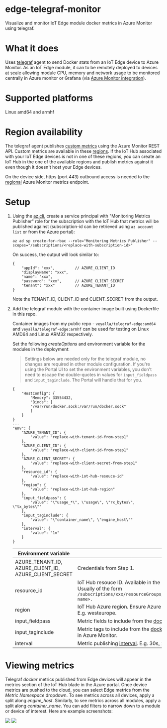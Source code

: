 # edge-telegraf-monitor
Visualize and monitor IoT Edge module docker metrics in Azure Monitor using telegraf.

# What it does
Uses [telegraf](https://www.influxdata.com/time-series-platform/telegraf/) agent to send Docker stats from an IoT Edge device to Azure Monitor. As an IoT Edge module, it can to be remotely deployed to devices at scale allowing module CPU, memory and network usage to be monitored centrally in Azure monitor or Grafana (via [Azure Monitor integration](https://docs.microsoft.com/en-us/azure/azure-monitor/platform/grafana-plugin?toc=%2Fazure%2Fazure-monitor%2Ftoc.json)).

# Supported platforms 
Linux amd64 and armhf

# Region availability
The telegraf agent publishes [custom metrics](https://docs.microsoft.com/en-us/azure/azure-monitor/platform/metrics-custom-overview) using the Azure Monitor REST API. Custom metrics are available in these [regions](https://docs.microsoft.com/en-us/azure/azure-monitor/platform/metrics-custom-overview#supported-regions). If the IoT Hub associated with your IoT Edge devices is not in one of these regions, you can create an IoT Hub in the one of the available regions and publish metrics against it even though it doesn't host your Edge devices.

On the device side, https (port 443) outbound access is needed to the [regional](https://docs.microsoft.com/en-us/azure/azure-monitor/platform/metrics-custom-overview#supported-regions) Azure Monitor metrics endpoint. 

# Setup

1. Using the [az cli](https://docs.microsoft.com/en-us/cli/azure/?view=azure-cli-latest ), create a service principal with "Monitoring Metrics Publisher" role for the subscription with the IoT Hub that metrics will be published against (subscription-id can be retrieved using `az account list` or from the Azure portal):

    ```
    az ad sp create-for-rbac --role="Monitoring Metrics Publisher" --scopes="/subscriptions/<replace-with-subscription-id>"
    ```

    On success, the output will look similar to:

    ```
    {
        "appId": "xxx",         // AZURE_CLIENT_ID
        "displayName": "xxx",
        "name": "xxx",
        "password": "xxx",      // AZURE_CLIENT_SECRET
        "tenant": "xxx"         // AZURE_TENANT_ID
    }
    ```

    Note the TENANT_ID, CLIENT_ID and CLIENT_SECRET from the output.

2. Add the telegraf module with the container image built using Dockerfile in this repo.

    Container images from my public repo - `veyalla/telegraf-edge:amd64` and `veyalla/telegraf-edge:armhf` can be used for testing on Linux AMD64 and Linux ARM32 respectively.

    Set the following *createOptions* and environment variable for the modules in the deployment:

    > Settings below are needed only for the telegraf module, no changes are required in other module configuration. If you're using the Portal UI to set the environment variables, you don't need to escape the double-quotes in values for `input_fieldpass` and `input_taginclude`. The Portal will handle that for you.

    ```
    {
        "HostConfig": {
            "Memory": 33554432,
            "Binds": [
            "/var/run/docker.sock:/var/run/docker.sock"
            ]
        }
    }
    ...
    "env": {
        "AZURE_TENANT_ID": {
            "value": "replace-with-tenant-id-from-step1"
        },
        "AZURE_CLIENT_ID": {
            "value": "replace-with-client-id-from-step1"
        },
        "AZURE_CLIENT_SECRET": {
            "value": "replace-with-client-secret-from-step1"
        },
        "resource_id": {
            "value": "replace-with-iot-hub-resouce-id"
        },
        "region": {
            "value": "replace-with-iot-hub-region"
        },
        "input_fieldpass": {
            "value": "\"usage_*\", \"usage\", \"rx_bytes\", \"tx_bytes\""
        },
        "input_taginclude": {
            "value": "\"container_name\", \"engine_host\""
        },
        "interval": {
            "value": "1m"
        }
    }
    ```


    | Environment variable | Description |
    | - | --- |
    | AZURE_TENANT_ID, AZURE_CLIENT_ID, AZURE_CLIENT_SECRET | Credentials from Step 1. |
    | resource_id | IoT Hub resouce ID. Available in the properties page of the IoT Hub in the Portal. Usually of the form `/subscriptions/xxx/resourceGroups/xxx/providers/Microsoft.Devices/IotHubs/<hub-name>.`
    |region | IoT Hub Azure region. Ensure Azure Monitor custom metrics are [supported in region](https://docs.microsoft.com/en-us/azure/azure-monitor/platform/metrics-custom-overview#supported-regions). E.g. westeurope. | 
    | input_fieldpass | Metric fields to include from the [docker input plugin](https://github.com/influxdata/telegraf/blob/master/plugins/inputs/docker/README.md). |
    | input_taginclude | Metric tags to include from the [docker input plugin](https://github.com/influxdata/telegraf/blob/master/plugins/inputs/docker/README.md). This will show up as *dimensions* in Azure Monitor. |
    | interval | Metric publishing [interval](https://github.com/influxdata/telegraf/blob/master/docs/CONFIGURATION.md#intervals). E.g. 30s, 10m, 5h. |

# Viewing metrics
Telegraf *docker* metrics published from Edge devices will appear in the metrics section of the IoT Hub blade in the Azure portal. Once device metrics are pushed to the cloud, you can select Edge metrics from the *Metric Namespace* dropdown. To see metrics across all devices, apply a split along *engine_host*. Similarly, to see metrics across all modules, apply a split along *container_name*. You can add filters to narrow down to a module or device of interest. Here are example screenshots:

![](media/em2.png)
![](media/em1.png)
